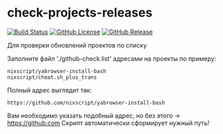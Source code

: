 # check-projects-releases

[![Build Status](https://travis-ci.org/nixscript/check-projects-releases.svg?branch=master)](https://travis-ci.org/nixscript/check-projects-releases)
[![GitHub License](https://img.shields.io/github/license/nixscript/check-projects-releases.svg)](https://github.com/nixscript/check-projects-releases/blob/master/LICENSE.md)
[![GitHub Release](https://img.shields.io/github/release/nixscript/check-projects-releases.svg)](https://github.com/nixscript/check-projects-releases/releases)

Для проверки обновлений проектов по списку

Заполните файл './github-check.list' адресами на проекты по примеру:
```
nixscript/yabrowser-install-bash
nixscript/cheat.sh_plus_trans
```
Полный адрес выглядит так:
```
https://github.com/nixscript/yabrowser-install-bash
```
Вам необходимо указать подобный адрес, но без этого -> https://github.com
Скрипт автоматически сформирует нужный путь!
